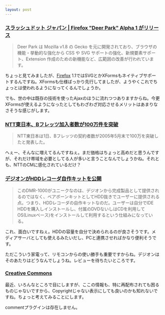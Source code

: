 ```yaml
---
layout: post
---
```

<h3><a href="http://slashdot.jp/article.pl?sid=05/06/01/0731222&topic=51">スラッシュドット ジャパン | Firefox &quot;Deer Park&quot; Alpha 1 がリリース</a></h3>
<blockquote><p>Deer Park は Mozilla v1.8 の Gecko を元に開発されており、ブラウザの機能・挙動的な強化から CSS や SVG サポートの強化、新規要素サポート、Extension 作成のための新機能など、広範囲の改善が行われています。</p>
</blockquote>
<p>ちょっと見てみましたが、<a href="http://www.mozilla-japan.org/products/firefox/">Firefox</a> 1.1ではSVGとかXFormsもネイティブサポートするんですね。XFormsも仕様ばっかり先行してましたが、ようやくこれでちょっとは使われるようになってくるんでしょうか。</p>
<p>でも、世の中は既存の技術を使ったAjaxのほうに流れつつありますからね。今更XFormsが使えるようになったとしてもわざわざ対応させるメリットはあまりなさそうな感じがします。</p>
<h3><a href="http://internet.watch.impress.co.jp/cda/news/2005/06/01/7847.html">NTT東日本、Bフレッツ加入者数が100万件を突破</a></h3>
<blockquote><p>NTT東日本は1日、Bフレッツの契約者数が2005年5月末で100万を突破したと発表した。 </p>
</blockquote>
<p>へぇー、そんなに増えてるんですねぇ。まだ価格はちょっと高めだと思うんですが、それだけ帯域を必要としてる人が多いと言うことなんでしょうかね。それとも、NTTのCMに感化されているだけ？</p>
<h3><a href="http://pc.watch.impress.co.jp/docs/2005/0601/ubiq114.htm">デジオンがHDDレコーダ自作キットを公開</a></h3>
<blockquote><p>このDMR-1000がユニークなのは、デジオンから完成製品として提供されるのではなく、ベアボーンキットとしてHDD抜きでユーザーに提供される点。つまり、HDDレコーダの自作キットなのだ。ユーザーは自分でIDE HDDを購入しインストールし、付属のDVDないしはCDを利用してOS(Linuxベース)をインストールして利用するという仕組みになっている。</p>
</blockquote>
<p>これ、面白いですねぇ。HDDの容量を自分で決められるのが良さそうです。メディアサーバとしても使えるみたいだし、PCと連携させればかなり便利そうです。</p>
<p>ただこういう家電って、リモコンからの使い勝手も重要ですからね。デジオンはそのあたりはどうなんでしょうね。レビューを待ちたいところです。</p>
<h3><a href="http://creativecommons.org/">Creative Commons</a></h3>
<p>最近、いろんなところで目にしますが、ここの情報も、特に再配布されても困るものじゃないですから、Copyrightじゃない表示にしても良いのかも知れないですね。ちょっと考えてみることにします。</p>
<p><span class="error">commentプラグインは存在しません。</span> </p>
